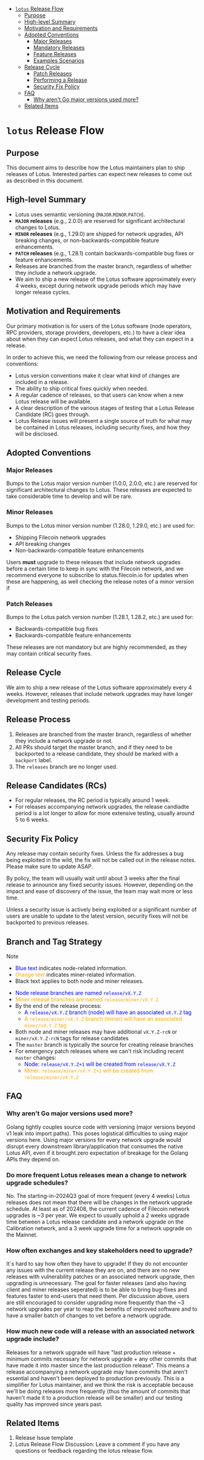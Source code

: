 
<!-- TOC -->

- [`lotus` Release Flow](#lotus-release-flow)
  - [Purpose](#purpose)
  - [High-level Summary](#high-level-summary)
  - [Motivation and Requirements](#motivation-and-requirements)
  - [Adopted Conventions](#adopted-conventions)
    - [Major Releases](#major-releases)
    - [Mandatory Releases](#mandatory-releases)
    - [Feature Releases](#feature-releases)
    - [Examples Scenarios](#examples-scenarios)
  - [Release Cycle](#release-cycle)
    - [Patch Releases](#patch-releases)
    - [Performing a Release](#performing-a-release)
    - [Security Fix Policy](#security-fix-policy)
  - [FAQ](#faq)
    - [Why aren't Go major versions used more?](#why-arent-go-major-versions-used-more)
  - [Related Items](#related-items)

<!-- /TOC -->

# `lotus` Release Flow

## Purpose

This document aims to describe how the Lotus maintainers plan to ship releases of Lotus. Interested parties can expect new releases to come out as described in this document.

## High-level Summary

- Lotus uses semantic versioning (`MAJOR`.`MINOR`.`PATCH`).
- **`MAJOR` releases** (e.g., 2.0.0) are reserved for significant architectural changes to Lotus.
- **`MINOR` releases** (e.g., 1.29.0) are shipped for network upgrades, API breaking changes, or non-backwards-compatible feature enhancements.
- **`PATCH` releases** (e.g., 1.28.1) contain backwards-compatible bug fixes or feature enhancements.
- Releases are branched from the master branch, regardless of whether they include a network upgrade.
- We aim to ship a new release of the Lotus software approximately every 4 weeks, except during network upgrade periods which may have longer release cycles.

## Motivation and Requirements

Our primary motivation is for users of the Lotus software (node operators, RPC providers, storage providers, developers, etc.) to have a clear idea about when they can expect Lotus releases, and what they can expect in a release.

In order to achieve this, we need the following from our release process and conventions:

- Lotus version conventions make it clear what kind of changes are included in a release.
- The ability to ship critical fixes quickly when needed.
- A regular cadence of releases, so that users can know when a new Lotus release will be available.
- A clear description of the various stages of testing that a Lotus Release Candidate (RC) goes through.
- Lotus Release issues will present a single source of truth for what may be contained in Lotus releases, including security fixes, and how they will be disclosed.

## Adopted Conventions

### Major Releases

Bumps to the Lotus major version number (1.0.0, 2.0.0, etc.) are reserved for significant architectural changes to Lotus. These releases are expected to take considerable time to develop and will be rare.

### Minor Releases

Bumps to the Lotus minor version number (1.28.0, 1.29.0, etc.) are used for:

- Shipping Filecoin network upgrades
- API breaking changes
- Non-backwards-compatible feature enhancements

Users **must** upgrade to these releases that include network upgrades before a certain time to keep in sync with the Filecoin network, and we recommend everyone to subscribe to status.filecoin.io for updates when these are happening, as well checking the release notes of a minor version if 

### Patch Releases

Bumps to the Lotus patch version number (1.28.1, 1.28.2, etc.) are used for:

- Backwards-compatible bug fixes
- Backwards-compatible feature enhancements

These releases are not mandatory but are highly recommended, as they may contain critical security fixes.

## Release Cycle

We aim to ship a new release of the Lotus software approximately every 4 weeks. However, releases that include network upgrades may have longer development and testing periods.

## Release Process

1. Releases are branched from the master branch, regardless of whether they include a network upgrade or not.
2. All PRs should target the master branch, and if they need to be backported to a release candidate, they should be marked with a `backport` label.
3. The `releases` branch are no longer used.

## Release Candidates (RCs)

- For regular releases, the RC period is typically around 1 week.
- For releases accompanying network upgrades, the release candiadte period is a lot longer to allow for more extensive testing, usually around 5 to 6 weeks.

## Security Fix Policy

Any release may contain security fixes. Unless the fix addresses a bug being exploited in the wild, the fix will not be called out in the release notes. Please make sure to update ASAP.

By policy, the team will usually wait until about 3 weeks after the final release to announce any fixed security issues. However, depending on the impact and ease of discovery of the issue, the team may wait more or less time.

Unless a security issue is actively being exploited or a significant number of users are unable to update to the latest version, security fixes will not be backported to previous releases.

## Branch and Tag Strategy

> [!NOTE]
> - <span style="color:blue">Blue text</span> indicates node-related information.
> - <span style="color:orange">Orange text</span> indicates miner-related information.
> - Black text applies to both node and miner releases.

* <span style="color:blue">Node release branches are named `release/vX.Y.Z`</span>
* <span style="color:orange">Miner release branches are named `release/miner/vX.Y.Z`</span>
* By the end of the release process:
  * <span style="color:blue">A `release/vX.Y.Z` branch (node) will have an associated `vX.Y.Z` tag</span>
  * <span style="color:orange">A `release/miner/vX.Y.Z` branch (miner) will have an associated `miner/vX.Y.Z` tag</span>
* Both node and miner releases may have additional `vX.Y.Z-rcN` or `miner/vX.Y.Z-rcN` tags for release candidates
* The `master` branch is typically the source for creating release branches
* For emergency patch releases where we can't risk including recent `master` changes:
  * <span style="color:blue">Node: `release/vX.Y.Z+1` will be created from `release/vX.Y.Z`</span>
  * <span style="color:orange">Miner: `release/miner/vX.Y.Z+1` will be created from `release/miner/vX.Y.Z`</span>
  
## FAQ

### Why aren't Go major versions used more?

Golang tightly couples source code with versioning (major versions beyond v1 leak into import paths). This poses logistical difficulties to using major versions here. Using major versions for every network upgrade would disrupt every downstream library/application that consumes the native Lotus API, even if it brought zero expectation of breakage for the Golang APIs they depend on.

### Do more frequent Lotus releases mean a change to network upgrade schedules?

No.  The starting-in-2024Q3 goal of more frequent (every 4 weeks) Lotus releases does not mean that there will be changes in the network upgrade schedule.  At least as of 202408, the current cadence of Filecoin network upgrades is ~3 per year.  We expect to usually uphold a 2 weeks upgrade time between a Lotus release candidate and a network upgrade on the Calibration network, and a 3 week upgrade time for a network upgrade on the Mainnet.

### How often exchanges and key stakeholders need to upgrade?

It´s hard to say how often they have to upgrade! If they do not encounter any issues with the current release they are on, and there are no new releases with vulnerability patches or an associated network upgrade, then upgrading is unnecessary. The goal for faster releases (and also having client and miner releases seperated) is to be able to bring bug-fixes and features faster to end-users that need them.  Per discussion above, users are still encouraged to consider upgrading more frequently than the ~3 network upgrades per year to reap the benefits of improved software and to have a smaller batch of changes to vet before a network upgrade.

### How much new code will a release with an associated network upgrade include?

Releases for a network upgrade will have "last production release + minimum commits necessary for network upgrade + any other commits that have made it into master since the last production release".  This means a release accompanying a network upgrade may have commits that aren't essential and haven't been deployed to production previously. This is a simplifier for Lotus maintainer, and we think the risk is acceptable because we'll be doing releases more frequently (thus the amount of commits that haven't made it to a production release will be smaller) and our testing quality has improved since years past.

## Related Items

1. Release Issue template
2. Lotus Release Flow Discussion: Leave a comment if you have any questions or feedback regarding the lotus release flow.